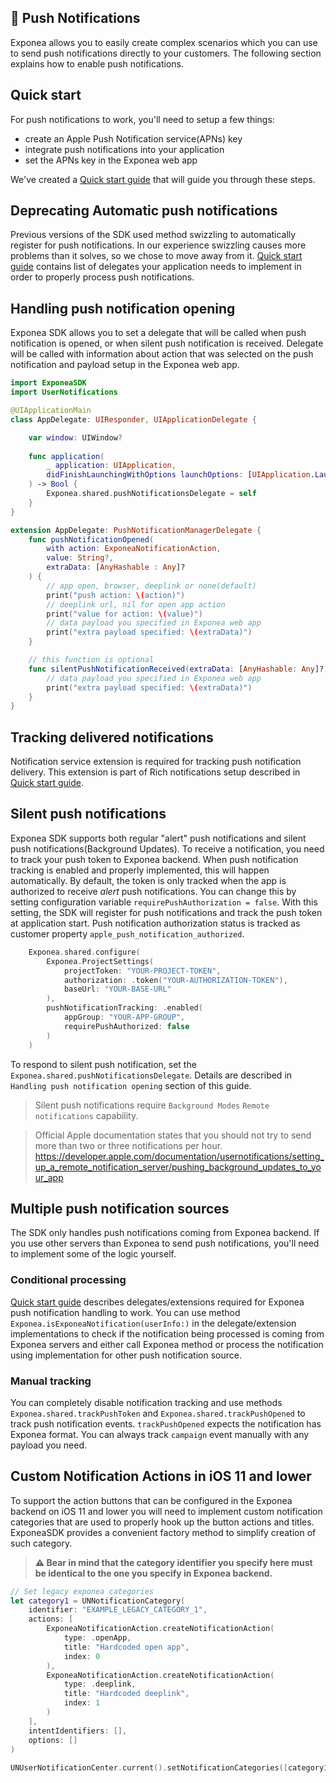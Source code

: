## 📣  Push Notifications
Exponea allows you to easily create complex scenarios which you can use to send push notifications directly to your customers. The following section explains how to enable push notifications.

## Quick start

For push notifications to work, you'll need to setup a few things:
- create an Apple Push Notification service(APNs) key
- integrate push notifications into your application 
- set the APNs key in the Exponea web app

We've created a [Quick start guide](./Guide/PUSH_QUICKSTART.md) that will guide you through these steps.

## Deprecating Automatic push notifications
Previous versions of the SDK used method swizzling to automatically register for push notifications. In our experience swizzling causes more problems than it solves, so we chose to move away from it. [Quick start guide](./Guide/PUSH_QUICKSTART.md) contains list of delegates your application needs to implement in order to properly process push notifications.

## Handling push notification opening
Exponea SDK allows you to set a delegate that will be called when push notification is opened, or when silent push notification is received. Delegate will be called with information about action that was selected on the push notification and payload setup in the Exponea web app.
```swift
import ExponeaSDK
import UserNotifications

@UIApplicationMain
class AppDelegate: UIResponder, UIApplicationDelegate {

    var window: UIWindow?
    
    func application(
        _ application: UIApplication,
        didFinishLaunchingWithOptions launchOptions: [UIApplication.LaunchOptionsKey: Any]?
    ) -> Bool {
        Exponea.shared.pushNotificationsDelegate = self
    }
}

extension AppDelegate: PushNotificationManagerDelegate {
    func pushNotificationOpened(
        with action: ExponeaNotificationAction, 
        value: String?, 
        extraData: [AnyHashable : Any]?
    ) {
        // app open, browser, deeplink or none(default)
        print("push action: \(action)")
        // deeplink url, nil for open app action
        print("value for action: \(value)") 
        // data payload you specified in Exponea web app
        print("extra payload specified: \(extraData)")
    }

    // this function is optional
    func silentPushNotificationReceived(extraData: [AnyHashable: Any]?) {
        // data payload you specified in Exponea web app
        print("extra payload specified: \(extraData)")
    }
}
```

## Tracking delivered notifications
Notification service extension is required for tracking push notification delivery. This extension is part of Rich notifications setup described in [Quick start guide](./Guide/PUSH_QUICKSTART.md).

## Silent push notifications
Exponea SDK supports both regular "alert" push notifications and silent push notifications(Background Updates). To receive a notification, you need to track your push token to Exponea backend. When push notification tracking is enabled and properly implemented, this will happen automatically. By default, the token is only tracked when the app is authorized to receive *alert* push notifications. You can change this by setting configuration variable `requirePushAuthorization = false`. With this setting, the SDK will register for push notifications and track the push token at application start. Push notification authorization status is tracked as customer property `apple_push_notification_authorized`.

``` swift
    Exponea.shared.configure(
        Exponea.ProjectSettings(
            projectToken: "YOUR-PROJECT-TOKEN",
            authorization: .token("YOUR-AUTHORIZATION-TOKEN"),
            baseUrl: "YOUR-BASE-URL"
        ),
        pushNotificationTracking: .enabled(
            appGroup: "YOUR-APP-GROUP",
            requirePushAuthorized: false
        )
    )
```

To respond to silent push notification, set the `Exponea.shared.pushNotificationsDelegate`. Details are described in `Handling push notification opening` section of this guide.

> Silent push notifications require `Background Modes` `Remote notifications` capability.

> Official Apple documentation states that you should not try to send more than two or three notifications per hour. https://developer.apple.com/documentation/usernotifications/setting_up_a_remote_notification_server/pushing_background_updates_to_your_app

## Multiple push notification sources
The SDK only handles push notifications coming from Exponea backend. If you use other servers than Exponea to send push notifications, you'll need to implement some of the logic yourself. 

### Conditional processing
[Quick start guide](./Guide/PUSH_QUICKSTART.md) describes delegates/extensions required for Exponea push notification handling to work. You can use method `Exponea.isExponeaNotification(userInfo:)` in the delegate/extension implementations to check if the notification being processed is coming from Exponea servers and either call Exponea method or process the notification using implementation for other push notification source.

### Manual tracking
You can completely disable notification tracking and use methods `Exponea.shared.trackPushToken` and `Exponea.shared.trackPushOpened` to track push notification events. `trackPushOpened` expects the notification has Exponea format. You can always track `campaign` event manually with any payload you need.

## Custom Notification Actions in iOS 11 and lower
To support the action buttons that can be configured in the Exponea backend on iOS 11 and lower you will need to implement custom notification categories that are used to properly hook up the button actions and titles. ExponeaSDK provides a convenient factory method to simplify creation of such category. 

> **⚠️ Bear in mind that the category identifier you specify here must be identical to the one you specify in Exponea backend.**

```swift
// Set legacy exponea categories
let category1 = UNNotificationCategory(
    identifier: "EXAMPLE_LEGACY_CATEGORY_1",
    actions: [
        ExponeaNotificationAction.createNotificationAction(
            type: .openApp, 
            title: "Hardcoded open app", 
            index: 0
        ),
        ExponeaNotificationAction.createNotificationAction(
            type: .deeplink, 
            title: "Hardcoded deeplink", 
            index: 1
        )
    ], 
    intentIdentifiers: [], 
    options: []
)
    
UNUserNotificationCenter.current().setNotificationCategories([category1])
```
